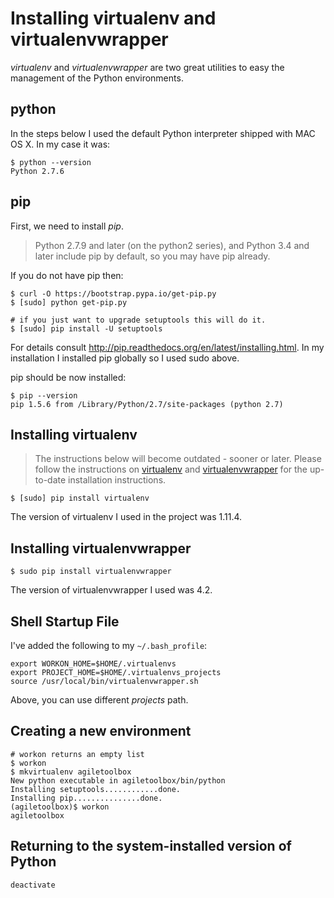 # Installing virtualenv and virtualenvwrapper

_virtualenv_ and _virtualenvwrapper_ are two great utilities to easy the management of the Python environments.

## python

In the steps below I used the default Python interpreter shipped with MAC OS X. In my case it was:

    $ python --version
    Python 2.7.6

## pip

First, we need to install _pip_. 

> Python 2.7.9 and later (on the python2 series), and Python 3.4 and later include pip by default, so you may have pip already.

If you do not have pip then:

    $ curl -O https://bootstrap.pypa.io/get-pip.py
    $ [sudo] python get-pip.py
    
    # if you just want to upgrade setuptools this will do it.
    $ [sudo] pip install -U setuptools

For details consult http://pip.readthedocs.org/en/latest/installing.html. In my installation I installed pip globally so I used sudo above.

pip should be now installed:

    $ pip --version
    pip 1.5.6 from /Library/Python/2.7/site-packages (python 2.7)

## Installing virtualenv

> The instructions below will become outdated - sooner or later. 
Please follow the instructions on [virtualenv] and [virtualenvwrapper] for the up-to-date installation instructions.

    $ [sudo] pip install virtualenv

The version of virtualenv I used in the project was 1.11.4.

## Installing virtualenvwrapper

    $ sudo pip install virtualenvwrapper

The version of virtualenvwrapper I used was 4.2.

## Shell Startup File

I've added the following to my `~/.bash_profile`:

    export WORKON_HOME=$HOME/.virtualenvs
    export PROJECT_HOME=$HOME/.virtualenvs_projects
    source /usr/local/bin/virtualenvwrapper.sh

Above, you can use different _projects_ path.

## Creating a new environment

    # workon returns an empty list
    $ workon
    $ mkvirtualenv agiletoolbox
    New python executable in agiletoolbox/bin/python
    Installing setuptools............done.
    Installing pip...............done.
    (agiletoolbox)$ workon
    agiletoolbox

## Returning to the system-installed version of Python

    deactivate

[virtualenv]: https://virtualenv.pypa.io/en/latest/installation.html
[virtualenvwrapper]: http://virtualenvwrapper.readthedocs.org/en/latest/install.html
